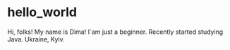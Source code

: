 # hello_world
Hi, folks!
My name is Dima! I`am just a beginner. Recently started studying Java.
Ukraine, Kyiv.
